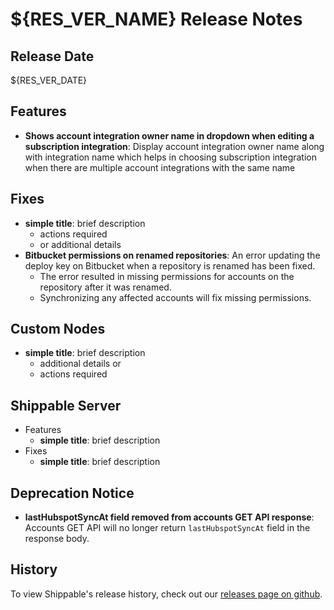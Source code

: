 # ${RES_VER_NAME} Release Notes

## Release Date
${RES_VER_DATE}

## Features
  - **Shows account integration owner name in dropdown when editing a subscription integration**: Display account integration owner name along with integration name which helps in choosing subscription integration when there are multiple account integrations with the same name

## Fixes
  - **simple title**: brief description
      - actions required
      - or additional details
  - **Bitbucket permissions on renamed repositories**: An error updating the deploy key on Bitbucket when a repository is renamed has been fixed.
      - The error resulted in missing permissions for accounts on the repository after it was renamed.
      - Synchronizing any affected accounts will fix missing permissions.

## Custom Nodes
  - **simple title**: brief description
      - additional details or
      - actions required

## Shippable Server

  - Features
      - **simple title**: brief description
  - Fixes
      - **simple title**: brief description

## Deprecation Notice
  - **lastHubspotSyncAt field removed from accounts GET API response**: Accounts GET API will no longer return `lastHubspotSyncAt` field in the response body.

## History

To view Shippable's release history, check out our [releases page on github](https://github.com/Shippable/admiral/releases).
